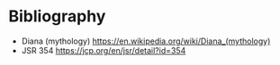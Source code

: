 # Bibliography


* Diana (mythology) https://en.wikipedia.org/wiki/Diana_(mythology)
* JSR 354 https://jcp.org/en/jsr/detail?id=354